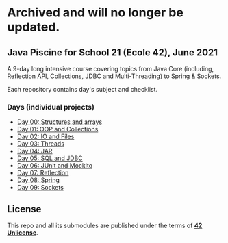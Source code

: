 
# Archived and will no longer be updated.

## Java Piscine for School 21 (Ecole 42), June 2021

A 9-day long intensive course covering topics from Java Core (including, Reflection API, Collections, JDBC and Multi-Threading) to Spring & Sockets.

Each repository contains day's subject and checklist.

### Days (individual projects)
* [Day 00: Structures and arrays](https://github.com/EMIR1HUB/Java-Piscine-42/tree/main/java_day00)
* [Day 01: OOP and Collections](https://github.com/EMIR1HUB/Java-Piscine-42/tree/main/java_day01)
* [Day 02: IO and Files](https://github.com/EMIR1HUB/Java-Piscine-42/tree/main/java_day02)
* [Day 03: Threads](https://github.com/EMIR1HUB/Java-Piscine-42/tree/main/java_day03)
* [Day 04: JAR](https://github.com/EMIR1HUB/Java-Piscine-42/tree/main/java_day04)
* [Day 05: SQL and JDBC](https://github.com/EMIR1HUB/Java-Piscine-42/tree/main/java_day05)
* [Day 06: JUnit and Mockito](https://github.com/EMIR1HUB/Java-Piscine-42/tree/main/java_day06)
* [Day 07: Reflection](https://github.com/EMIR1HUB/Java-Piscine-42/tree/main/java_day07)
* [Day 08: Spring](https://github.com/EMIR1HUB/Java-Piscine-42/tree/main/java_day08)
* [Day 09: Sockets](https://github.com/EMIR1HUB/Java-Piscine-42/tree/main/java_day09)

## License
This repo and all its submodules are published under the terms of **[42 Unlicense](https://github.com/gcamerli/42unlicense)**.